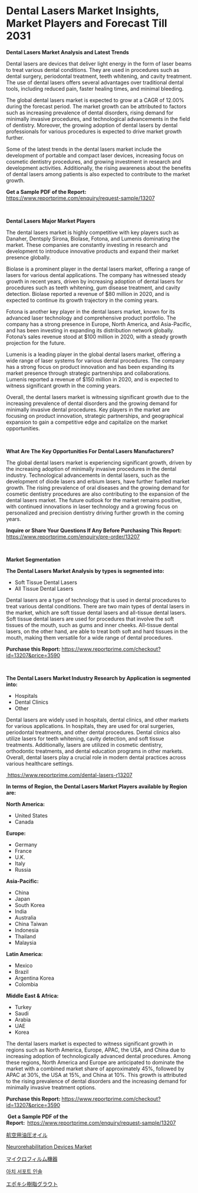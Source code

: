 <p><h1>Dental Lasers Market Insights, Market Players and Forecast Till 2031</h1></p><p><strong>Dental Lasers Market Analysis and Latest Trends</strong></p>
<p><p>Dental lasers are devices that deliver light energy in the form of laser beams to treat various dental conditions. They are used in procedures such as dental surgery, periodontal treatment, teeth whitening, and cavity treatment. The use of dental lasers offers several advantages over traditional dental tools, including reduced pain, faster healing times, and minimal bleeding.</p><p>The global dental lasers market is expected to grow at a CAGR of 12.00% during the forecast period. The market growth can be attributed to factors such as increasing prevalence of dental disorders, rising demand for minimally invasive procedures, and technological advancements in the field of dentistry. Moreover, the growing adoption of dental lasers by dental professionals for various procedures is expected to drive market growth further.</p><p>Some of the latest trends in the dental lasers market include the development of portable and compact laser devices, increasing focus on cosmetic dentistry procedures, and growing investment in research and development activities. Additionally, the rising awareness about the benefits of dental lasers among patients is also expected to contribute to the market growth.</p></p>
<p><strong>Get a Sample PDF of the Report:&nbsp;</strong> <a href="https://www.reportprime.com/enquiry/request-sample/13207">https://www.reportprime.com/enquiry/request-sample/13207</a></p>
<p>&nbsp;</p>
<p><strong>Dental Lasers Major Market Players</strong></p>
<p><p>The dental lasers market is highly competitive with key players such as Danaher, Dentsply Sirona, Biolase, Fotona, and Lumenis dominating the market. These companies are constantly investing in research and development to introduce innovative products and expand their market presence globally.</p><p>Biolase is a prominent player in the dental lasers market, offering a range of lasers for various dental applications. The company has witnessed steady growth in recent years, driven by increasing adoption of dental lasers for procedures such as teeth whitening, gum disease treatment, and cavity detection. Biolase reported a revenue of $80 million in 2020, and is expected to continue its growth trajectory in the coming years.</p><p>Fotona is another key player in the dental lasers market, known for its advanced laser technology and comprehensive product portfolio. The company has a strong presence in Europe, North America, and Asia-Pacific, and has been investing in expanding its distribution network globally. Fotona’s sales revenue stood at $100 million in 2020, with a steady growth projection for the future.</p><p>Lumenis is a leading player in the global dental lasers market, offering a wide range of laser systems for various dental procedures. The company has a strong focus on product innovation and has been expanding its market presence through strategic partnerships and collaborations. Lumenis reported a revenue of $150 million in 2020, and is expected to witness significant growth in the coming years.</p><p>Overall, the dental lasers market is witnessing significant growth due to the increasing prevalence of dental disorders and the growing demand for minimally invasive dental procedures. Key players in the market are focusing on product innovation, strategic partnerships, and geographical expansion to gain a competitive edge and capitalize on the market opportunities.</p></p>
<p>&nbsp;</p>
<p><strong>What Are The Key Opportunities For Dental Lasers Manufacturers?</strong></p>
<p><p>The global dental lasers market is experiencing significant growth, driven by the increasing adoption of minimally invasive procedures in the dental industry. Technological advancements in dental lasers, such as the development of diode lasers and erbium lasers, have further fuelled market growth. The rising prevalence of oral diseases and the growing demand for cosmetic dentistry procedures are also contributing to the expansion of the dental lasers market. The future outlook for the market remains positive, with continued innovations in laser technology and a growing focus on personalized and precision dentistry driving further growth in the coming years.</p></p>
<p><strong>Inquire or Share Your Questions If Any Before Purchasing This Report:</strong> <a href="https://www.reportprime.com/enquiry/pre-order/13207">https://www.reportprime.com/enquiry/pre-order/13207</a></p>
<p>&nbsp;</p>
<p><strong>Market Segmentation</strong></p>
<p><strong>The Dental Lasers Market Analysis by types is segmented into:</strong></p>
<p><ul><li>Soft Tissue Dental Lasers</li><li>All Tissue Dental Lasers</li></ul></p>
<p><p>Dental lasers are a type of technology that is used in dental procedures to treat various dental conditions. There are two main types of dental lasers in the market, which are soft tissue dental lasers and all-tissue dental lasers. Soft tissue dental lasers are used for procedures that involve the soft tissues of the mouth, such as gums and inner cheeks. All-tissue dental lasers, on the other hand, are able to treat both soft and hard tissues in the mouth, making them versatile for a wide range of dental procedures.</p></p>
<p><strong>Purchase this Report:&nbsp;</strong><a href="https://www.reportprime.com/checkout?id=13207&price=3590">https://www.reportprime.com/checkout?id=13207&price=3590</a></p>
<p>&nbsp;</p>
<p><strong>The Dental Lasers Market Industry Research by Application is segmented into:</strong></p>
<p><ul><li>Hospitals</li><li>Dental Clinics</li><li>Other</li></ul></p>
<p><p>Dental lasers are widely used in hospitals, dental clinics, and other markets for various applications. In hospitals, they are used for oral surgeries, periodontal treatments, and other dental procedures. Dental clinics also utilize lasers for teeth whitening, cavity detection, and soft tissue treatments. Additionally, lasers are utilized in cosmetic dentistry, orthodontic treatments, and dental education programs in other markets. Overall, dental lasers play a crucial role in modern dental practices across various healthcare settings.</p></p>
<p><a href="https://www.reportprime.com/dental-lasers-r13207">&nbsp;https://www.reportprime.com/dental-lasers-r13207</a></p>
<p><strong>In terms of Region, the Dental Lasers Market Players available by Region are:</strong></p>
<p>
    <p> <strong> North America: </strong>
        <ul>
            <li>United States</li>
            <li>Canada</li>
        </ul>
        </p> 
    <p> <strong> Europe: </strong>
        <ul>
            <li>Germany</li>
            <li>France</li>
            <li>U.K.</li>
            <li>Italy</li>
            <li>Russia</li>
        </ul>
        </p> 
    <p> <strong> Asia-Pacific: </strong>
        <ul>
            <li>China</li>
            <li>Japan</li>
            <li>South Korea</li>
            <li>India</li>
            <li>Australia</li>
            <li>China Taiwan</li>
            <li>Indonesia</li>
            <li>Thailand</li>
            <li>Malaysia</li>
        </ul>
        </p> 
    <p> <strong> Latin America: </strong>
        <ul>
            <li>Mexico</li>
            <li>Brazil</li>
            <li>Argentina Korea</li>
            <li>Colombia</li>
        </ul>
        </p> 
    <p> <strong> Middle East & Africa: </strong>
        <ul>
            <li>Turkey</li>
            <li>Saudi</li>
            <li>Arabia</li>
            <li>UAE</li>
            <li>Korea</li>
        </ul>
    </p>
    </p>
<p><p>The dental lasers market is expected to witness significant growth in regions such as North America, Europe, APAC, the USA, and China due to increasing adoption of technologically advanced dental procedures. Among these regions, North America and Europe are anticipated to dominate the market with a combined market share of approximately 45%, followed by APAC at 30%, the USA at 15%, and China at 10%. This growth is attributed to the rising prevalence of dental disorders and the increasing demand for minimally invasive treatment options.</p></p>
<p><strong>Purchase this Report: </strong><a href="https://www.reportprime.com/checkout?id=13207&price=3590">https://www.reportprime.com/checkout?id=13207&price=3590</a></p>
<p>&nbsp;<strong>Get a Sample PDF of the Report:&nbsp;&nbsp;</strong><a href="https://www.reportprime.com/enquiry/request-sample/13207">https://www.reportprime.com/enquiry/request-sample/13207</a></p>
<p><strong></strong></p>
<p><p><a href="https://medium.com/@jasoniller59/%E8%88%AA%E7%A9%BA%E6%B2%B9%E5%9C%A7%E6%B6%B2%E5%B8%82%E5%A0%B4-%E6%88%90%E5%8A%9F%E3%81%97%E3%81%9F%E3%83%93%E3%82%B8%E3%83%8D%E3%82%B9%E6%88%A6%E7%95%A5%E3%81%AE%E9%8D%B5-2031%E5%B9%B4%E3%81%BE%E3%81%A7%E3%81%AE%E4%BA%88%E6%B8%AC-e8f4fd6e4866">航空用油圧オイル</a></p><p><a href="https://github.com/Alonsoolds3wq1d81czn8rbol/Market-Research-Report-List-2/blob/main/neurorehabilitation-devices-market.md">Neurorehabilitation Devices Market</a></p><p><a href="https://github.com/LeanneBruen2023/Market-Research-Report-List-1/blob/main/508925876726.md">マイクロフィルム機器</a></p><p><a href="https://medium.com/@midge5687567/%EC%95%84%EC%B9%98-%EC%A7%80%EC%A7%80-%EC%9D%B8%EC%86%94-%EC%8B%9C%EC%9E%A5-%EA%B7%9C%EB%AA%A8%EB%8A%94-%EA%B8%80%EB%A1%9C%EB%B2%8C-%EC%82%B0%EC%97%85%EC%97%90%EC%84%9C-%EC%B5%9C%EC%A0%81%EC%9D%98-%EB%A7%88%EC%BC%80%ED%8C%85-%EC%B1%84%EB%84%90%EC%9D%84-%EB%B3%B4%EC%97%AC%EC%A4%8D%EB%8B%88%EB%8B%A4-5d4f5255dec9">아치 서포트 인솔</a></p><p><a href="https://medium.com/@mad.jake/%E3%82%A8%E3%83%9D%E3%82%AD%E3%82%B7%E6%A8%B9%E8%84%82%E3%81%AE%E3%82%B0%E3%83%A9%E3%82%A6%E3%83%88%E5%B8%82%E5%A0%B4%E8%AA%BF%E6%9F%BB%E3%83%AC%E3%83%9D%E3%83%BC%E3%83%88-%E3%81%9D%E3%81%AE%E6%AD%B4%E5%8F%B2%E3%81%8A%E3%82%88%E3%81%B32031%E5%B9%B4%E3%81%BE%E3%81%A7%E3%81%AE%E4%BA%88%E6%B8%AC-d13152b9e160">エポキシ樹脂グラウト</a></p></p>